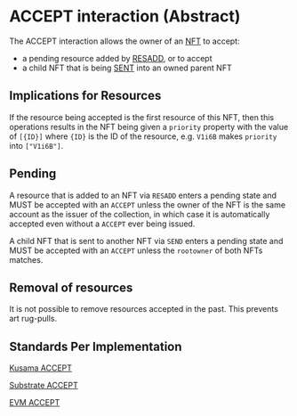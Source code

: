 # ACCEPT interaction (Abstract)

The ACCEPT interaction allows the owner of an [NFT](../entities/nft.md) to accept:

- a pending resource added by [RESADD](resadd.md), or to accept
- a child NFT that is being [SENT](send.md) into an owned parent NFT

## Implications for Resources

If the resource being accepted is the first resource of this NFT, then this operations results in
the NFT being given a `priority` property with the value of `[{ID}]` where `{ID}` is the ID of the
resource, e.g. `V1i6B` makes `priority` into `["V1i6B"]`.

## Pending

A resource that is added to an NFT via `RESADD` enters a pending state and MUST be accepted with an
`ACCEPT` unless the owner of the NFT is the same account as the issuer of the collection, in which
case it is automatically accepted even without a `ACCEPT` ever being issued.

A child NFT that is sent to another NFT via `SEND` enters a pending state and MUST be accepted with
an `ACCEPT` unless the `rootowner` of both NFTs matches.

## Removal of resources

It is not possible to remove resources accepted in the past. This prevents art rug-pulls.

## Standards Per Implementation

[Kusama ACCEPT](../../kusama/interactions/accept.md)

[Substrate ACCEPT](../../substrate/interactions/accept.md)

[EVM ACCEPT](../../evm/interactions/accept.md)